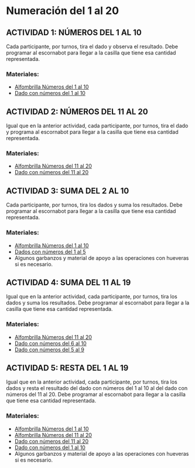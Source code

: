# Numeración del 1 al 20

## ACTIVIDAD 1: NÚMEROS DEL 1 AL 10
Cada participante, por turnos, tira el dado y observa el resultado. Debe programar al escornabot para llegar a la casilla que tiene esa cantidad representada.

### Materiales:
* [Alfombrilla Números del 1 al 10][A110]
* [Dado con números del 1 al 10][D110]

## ACTIVIDAD 2: NÚMEROS DEL 11 AL 20
Igual que en la anterior actividad, cada participante, por turnos, tira el dado y programa al escornabot para llegar a la casilla que tiene esa cantidad representada.

### Materiales:
* [Alfombrilla Números del 11 al 20][A1120]
* [Dado con números del 11 al 20][D1120]

## ACTIVIDAD 3: SUMA DEL 2 AL 10
Cada participante, por turnos, tira los dados y suma los resultados. Debe programar al escornabot para llegar a la casilla que tiene esa cantidad representada.

### Materiales:
* [Alfombrilla Números del 1 al 10][A110]
* [Dados con números del 1 al 5][D15]
* Algunos garbanzos y material de apoyo a las operaciones con hueveras si es necesario.

## ACTIVIDAD 4: SUMA DEL 11 AL 19
Igual que en la anterior actividad, cada participante, por turnos, tira los dados y suma los resultados. Debe programar al escornabot para llegar a la casilla que tiene esa cantidad representada.<br/>

### Materiales:
* [Alfombrilla Números del 11 al 20][A1120]
* [Dado con números del 6 al 10][D610]
* [Dado con números del 5 al 9][D59]

## ACTIVIDAD 5: RESTA DEL 1 AL 19
Igual que en la anterior actividad, cada participante, por turnos, tira los dados y resta el resultado del dado con números del 1 al 10 al del dado con números del 11 al 20. Debe programar al escornabot para llegar a la casilla que tiene esa cantidad representada.

### Materiales:
* [Alfombrilla Números del 1 al 10][A110]
* [Alfombrilla Números del 11 al 20][A1120]
* [Dado con números del 11 al 20][D1120]
* [Dado con números del 1 al 10][D110]
* Algunos garbanzos y material de apoyo a las operaciones con hueveras si es necesario.

[A110]:mates1º.pdf
[A1120]:mates1º_2.pdf
[D1120]:d10_1120.stl
[D110]:d10_110.stl
[D610]:d10_610.stl
[D59]:d10_59.stl
[D15]:d10_15.stl
